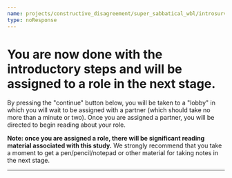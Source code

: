 ```yaml
---
name: projects/constructive_disagreement/super_sabbatical_wbl/introsurvey_done.md
type: noResponse
---
```


# You are now done with the introductory steps and will be assigned to a role in the next stage.

By pressing the "continue" button below, you will be taken to a "lobby" in which you will wait to be assigned with a partner (which should take no more than a minute or two). Once you are assigned a partner, you will be directed to begin reading about your role.

**Note: once you are assigned a role, there will be significant reading material associated with this study.** We strongly recommend that you take a moment to get a pen/pencil/notepad or other material for taking notes in the next stage.

---

